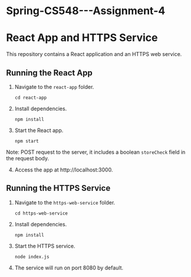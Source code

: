 # Spring-CS548---Assignment-4

# React App and HTTPS Service

This repository contains a React application and an HTTPS web service.

## Running the React App

1. Navigate to the `react-app` folder.
    ```
    cd react-app
    ```

2. Install dependencies.
    ```
    npm install
    ```

3. Start the React app.
    ```
    npm start
    ```

Note: POST request to the server, it includes a boolean `storeCheck` field in the request body.

4. Access the app at http://localhost:3000.

## Running the HTTPS Service

1. Navigate to the `https-web-service` folder.
    ```
    cd https-web-service
    ```

2. Install dependencies.
    ```
    npm install
    ```

3. Start the HTTPS service.
    ```
    node index.js
    ```

4. The service will run on port 8080 by default.
